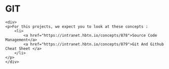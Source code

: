 <!DOCTYPE html>
<html lang="en">
<head>
    <meta charset="UTF-8">
    <meta http-equiv="X-UA-Compatible" content="IE=edge">
    <meta name="viewport" content="width=device-width, initial-scale=1.0">
    <title>Readme</title>
</head>
<body>
    <h1>GIT</h1>

    <div>
    <p>For this projects, we expect you to look at these concepts :
        <li>
            <a href="https://intranet.hbtn.io/concepts/878">Source Code Management</a>
            <a href="https://intranet.hbtn.io/concepts/879">Git And Github Cheat Sheet </a>
        </li>
    </p>
    </div>
    
</body>
</html>